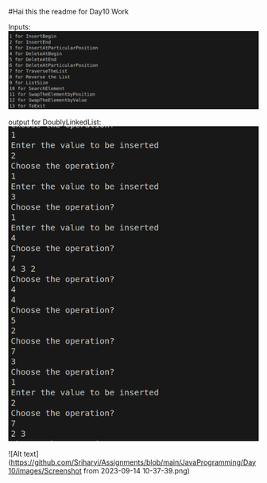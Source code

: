 #Hai this the readme for Day10 Work

Inputs:
![Alt text](https://github.com/Sriharyi/Assignments/blob/main/JavaProgramming/Day10/images/Screenshot%20from%202023-09-14%2010-36-11.png)

output for DoublyLinkedList:
![Alt text](https://github.com/Sriharyi/Assignments/blob/main/JavaProgramming/Day10/images/Screenshot%20from%202023-09-14%2010-37-18.png)

![Alt text](https://github.com/Sriharyi/Assignments/blob/main/JavaProgramming/Day10/images/Screenshot from 2023-09-14 10-37-39.png)
